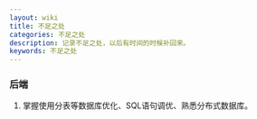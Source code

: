```yaml
---
layout: wiki
title: 不足之处
categories: 不足之处
description: 记录不足之处，以后有时间的时候补回来。
keywords: 不足之处
---
```


### 后端

   1. 掌握使用分表等数据库优化、SQL语句调优、熟悉分布式数据库。

    


